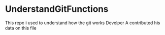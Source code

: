 # UnderstandGitFunctions
This repo i used to understand how the git works
Develper A contributed his data on this file
